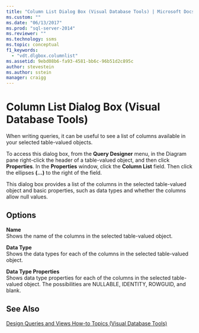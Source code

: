 ```yaml
---
title: "Column List Dialog Box (Visual Database Tools) | Microsoft Docs"
ms.custom: ""
ms.date: "06/13/2017"
ms.prod: "sql-server-2014"
ms.reviewer: ""
ms.technology: ssms
ms.topic: conceptual
f1_keywords: 
  - "vdt.dlgbox.columnlist"
ms.assetid: 9ebd08b6-fa93-4581-bb6c-96b51d2c895c
author: stevestein
ms.author: sstein
manager: craigg
---
```

# Column List Dialog Box (Visual Database Tools)
  When writing queries, it can be useful to see a list of columns available in your selected table-valued objects.  
  
 To access this dialog box, from the **Query Designer** menu, in the Diagram pane right-click the header of a table-valued object, and then click **Properties**. In the **Properties** window, click the **Column List** field. Then click the ellipses **(...)** to the right of the field.  
  
 This dialog box provides a list of the columns in the selected table-valued object and basic properties, such as data types and whether the columns allow null values.  
  
## Options  
 **Name**  
 Shows the name of the columns in the selected table-valued object.  
  
 **Data Type**  
 Shows the data types for each of the columns in the selected table-valued object.  
  
 **Data Type Properties**  
 Shows data type properties for each of the columns in the selected table-valued object. The possibilities are NULLABLE, IDENTITY, ROWGUID, and blank.  
  
## See Also  
 [Design Queries and Views How-to Topics &#40;Visual Database Tools&#41;](visual-database-tools.md)  
  
  
